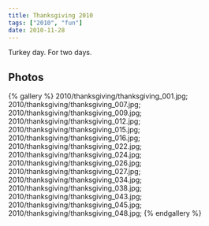 ```yaml
---
title: Thanksgiving 2010
tags: ["2010", "fun"]
date: 2010-11-28
---
```

Turkey day.  For two days.

## Photos 

{% gallery %} 
2010/thanksgiving/thanksgiving_001.jpg;
2010/thanksgiving/thanksgiving_007.jpg;
2010/thanksgiving/thanksgiving_009.jpg;
2010/thanksgiving/thanksgiving_012.jpg;
2010/thanksgiving/thanksgiving_015.jpg;
2010/thanksgiving/thanksgiving_016.jpg;
2010/thanksgiving/thanksgiving_022.jpg;
2010/thanksgiving/thanksgiving_024.jpg;
2010/thanksgiving/thanksgiving_026.jpg;
2010/thanksgiving/thanksgiving_027.jpg;
2010/thanksgiving/thanksgiving_034.jpg;
2010/thanksgiving/thanksgiving_038.jpg;
2010/thanksgiving/thanksgiving_043.jpg;
2010/thanksgiving/thanksgiving_045.jpg;
2010/thanksgiving/thanksgiving_048.jpg;
{% endgallery %}
